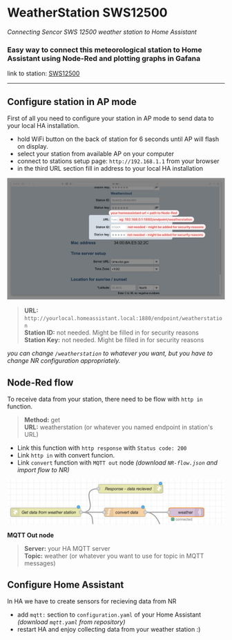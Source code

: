 # WeatherStation SWS12500
   *Connecting Sencor SWS 12500 weather station to Home Assistant*

 ### Easy way to connect this meteorological station to Home Assistant using Node-Red and plotting graphs in Gafana
   link to station: [SWS12500](https://www.sencor.cz/profesionalni-meteorologicka-stanice/sws-12500)
 ***  
   
   ## **Configure station in AP mode**

  First of all you need to configure your station in AP mode to send data to your local HA installation.
* hold WiFi button on the back of station for 6 seconds until AP will flash on display.
* select your station from available AP on your computer
* connect to stations setup page: `http://192.168.1.1` from your browser
* in the third URL section fill in address to your local HA installation

![APScreen](/README/weatherstationAP.png?raw=true)
  
   > **URL:**         `http://yourlocal.homeassistant.local:1880/endpoint/weatherstation`  
   > **Station ID:**  not needed. Might be filled in for security reasons  
   > **Station Key:** not needed. Might be filled in for security reasons

*you can change `/weatherstation` to whatever you want, but you have to change NR configuration appropriately.*  

## **Node-Red flow**  
To receive data from your station, there need to be flow with `http in` function.  

> **Method:**  get  
> **URL:** weatherstation (or whatever you named endpoint in station's URL)
    
* Link this function with `http response` with `Status code: 200`  
* Link `http in` with convert funcion.
* Link `convert` function with `MQTT out` node  *(download `NR-flow.json` and import flow to NR)*

![MQTTout](/README/NRflow.png?raw=true)

**MQTT Out node**  
> **Server:** your HA MQTT server  
> **Topic:** weather (or whatever you want to use for topic in MQTT messages)  

## **Configure Home Assistant**
In HA we have to create sensors for recieving data from NR  
* add `mqtt:` section to `configuration.yaml` of your Home Assistant *(download `mqtt.yaml` from repository)*
* restart HA and enjoy collecting data from your weather station :)

